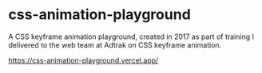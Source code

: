 # css-animation-playground

A CSS keyframe animation playground, created in 2017 as part of training I delivered to the web team at Adtrak on CSS keyframe animation.

https://css-animation-playground.vercel.app/
